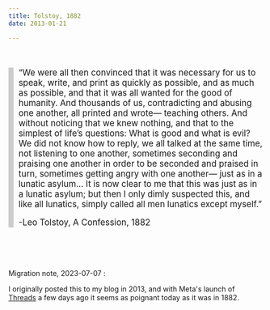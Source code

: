 ```yaml
---
title: Tolstoy, 1882
date: 2013-01-21

---
```


<div style="border-left: 10px solid #ccc; padding-left:10px; font-size: 1.2em; margin-top:50px;">
    “We were all then convinced that it was necessary for us to speak, write,
and print as quickly as possible, and as much as possible, and that it was all wanted
for the good of humanity. And thousands of us, contradicting and abusing one another,
all printed and wrote— teaching others. And without noticing that we knew nothing, and
that to the simplest of life’s questions: What is good and what is evil? We did not know
how to reply, we all talked at the same time, not listening to one another, sometimes seconding
and praising one another in order to be seconded and praised in turn, sometimes getting angry
with one another— just as in a lunatic asylum… It is now clear to me that this was just as in
a lunatic asylum; but then I only dimly suspected this, and like all lunatics, simply called all
men lunatics except myself.”

-Leo Tolstoy, A Confession, 1882
</div>

<br>
<br>
<br>

<p>
Migration note, 2023-07-07 :

I originally posted this to my blog in 2013, and with Meta's launch of <a href="https://about.fb.com/news/2023/07/introducing-threads-new-app-text-sharing/">Threads</a> a few days ago it seems as poignant today as it was in 1882.
</p>



